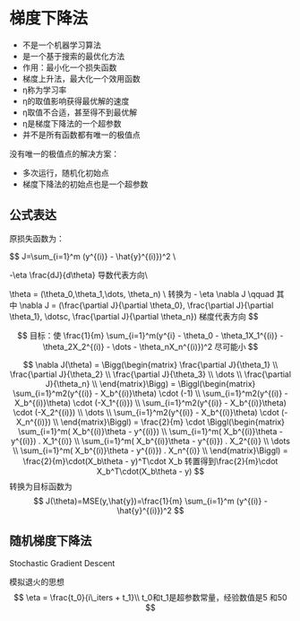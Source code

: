 # 梯度下降法

- 不是一个机器学习算法
- 是一个基于搜索的最优化方法
- 作用：最小化一个损失函数
- 梯度上升法，最大化一个效用函数
- η称为学习率
- η的取值影响获得最优解的速度
- η取值不合适，甚至得不到最优解
- η是梯度下降法的一个超参数
- 并不是所有函数都有唯一的极值点

没有唯一的极值点的解决方案：

- 多次运行，随机化初始点
- 梯度下降法的初始点也是一个超参数

## 公式表达

原损失函数为：

$$
 J=\sum_{i=1}^m (y^{(i)} - \hat{y}^{(i)})^2 \\

-\eta \frac{dJ}{d\theta}  导数代表方向\\

\theta = (\theta_0,\theta_1,\dots, \theta_n)
\\
转换为 - \eta \nabla J \qquad 其中 \nabla J = (\frac{\partial J}{\partial \theta_0}, \frac{\partial J}{\partial \theta_1}, \dotsc, \frac{\partial J}{\partial \theta_n}) 梯度代表方向
$$

$$
目标：使 \frac{1}{m} \sum_{i=1}^m(y^{i} - \theta_0 - \theta_1X_1^{(i)} - \theta_2X_2^{(i)} - \dots - \theta_nX_n^{(i)})^2 尽可能小
$$

$$
\nabla J(\theta) = \Bigg(\begin{matrix}
  \frac{\partial J}{\theta_1}  \\
  \frac{\partial J}{\theta_2}  \\
  \frac{\partial J}{\theta_3}  \\
  \dots \\
  \frac{\partial J}{\theta_n}  \\
  \end{matrix}\Bigg) = \Biggl(\begin{matrix}
    \sum_{i=1}^m2(y^{(i)} - X_b^{(i)}\theta) \cdot (-1) \\
    \sum_{i=1}^m2(y^{(i)} - X_b^{(i)}\theta) \cdot (-X_1^{(i)}) \\
    \sum_{i=1}^m2(y^{(i)} - X_b^{(i)}\theta) \cdot (-X_2^{(i)}) \\
    \dots \\
    \sum_{i=1}^m2(y^{(i)} - X_b^{(i)}\theta) \cdot (-X_n^{(i)}) \\
  \end{matrix}\Biggl) = \frac{2}{m} \cdot \Biggl(\begin{matrix}
    \sum_{i=1}^m( X_b^{(i)}\theta - y^{(i)})  \\
    \sum_{i=1}^m( X_b^{(i)}\theta - y^{(i)}) . X_1^{(i)} \\
    \sum_{i=1}^m( X_b^{(i)}\theta - y^{(i)}) . X_2^{(i)} \\
    \dots \\
    \sum_{i=1}^m( X_b^{(i)}\theta - y^{(i)}) . X_n^{(i)} \\
  \end{matrix}\Biggl) = \frac{2}{m}\cdot(X_b\theta - y)^T\cdot X_b  转置得到\frac{2}{m}\cdot X_b^T\cdot(X_b\theta - y)
$$
转换为目标函数为
$$
J(\theta)=MSE(y,\hat{y})=\frac{1}{m} \sum_{i=1}^m (y^{(i)} - \hat{y}^{(i)})^2
$$

## 随机梯度下降法

Stochastic Gradient Descent

模拟退火的思想
$$
\eta = \frac{t_0}{i\_iters + t_1}\\
t_0和t_1是超参数常量，经验数值是5 和50
$$